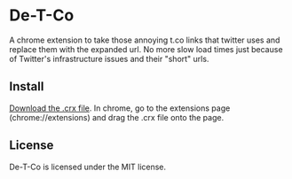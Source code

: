 # De-T-Co

A chrome extension to take those annoying t.co links that twitter uses and replace them with the expanded url. No more slow load times just because of Twitter's infrastructure issues and their "short" urls.

## Install

[Download the .crx file](https://www.dropbox.com/s/k7tj865kigbxulr/de-t-co.crx). In chrome, go to the extensions page (chrome://extensions) and drag the .crx file onto the page.

## License

De-T-Co is licensed under the MIT license.